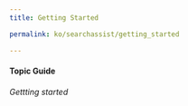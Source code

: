 ```yaml
---
title: Getting Started

permalink: ko/searchassist/getting_started

---
```

#### Topic Guide
###### Gettting started
